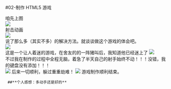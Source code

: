 #02-制作 HTML5 游戏

咱先上图    
![](http://a3.qpic.cn/psb?/V12Xtk2X3YDMgU/WQm3skTneywVWhGkv4sj7q4K*3.iJ7KO0hAqyzFh4A4!/m/dC4BAAAAAAAA&rf=albumlist&t=5)    
射击动画   
![](http://m.qpic.cn/psb?/V12Xtk2X3YDMgU/WQm3skTneywVWhGkv4sj7q4K*3.iJ7KO0hAqyzFh4A4!/b/dC4BAAAAAAAA&bo=NgH6AAAAAAACd54!&rf=viewer_4)      
说了那么多（其实不多）的解决方法。就谈谈做这个游戏的体会吧。    
![](https://timgsa.baidu.com/timg?image&quality=80&size=b9999_10000&sec=1539876564&di=f0336bab5a99e77cb9a2487a577bd16f&imgtype=jpg&er=1&src=http%3A%2F%2Fs4.51cto.com%2Fwyfs02%2FM01%2F9F%2FBF%2FwKioL1mekpjCA456AAdVL03BwMk308.gif-s_4170006222.gif)    
这是一个让人着迷的游戏，在舍友的的一阵猪叫后，我知道他已经迷上了
![](https://ss0.bdstatic.com/70cFuHSh_Q1YnxGkpoWK1HF6hhy/it/u=9279531,4278322843&fm=26&gp=0.jpg)    
不过我在制作的过程中全程无脑，着急了半天自己的射手始终不动！！！没错，我的键盘没有添加！！！    
![](https://ss1.bdstatic.com/70cFvXSh_Q1YnxGkpoWK1HF6hhy/it/u=517454061,3384103756&fm=26&gp=0.jpg)
后来一切顺利，躲过重重劫难！    ![](https://timgsa.baidu.com/timg?image&quality=80&size=b9999_10000&sec=1539282076604&di=48d443f88331a4be2fb51063e7057a8b&imgtype=0&src=http%3A%2F%2Fimgsrc.baidu.com%2Fforum%2Fw%3D580%2Fsign%3D221e02b89613b07ebdbd50003cd59113%2Fe3d77d1ed21b0ef4c2391dc7d8c451da80cb3e6f.jpg)
游戏制作顺利结束。      



     ##**个人感想：多动手还是好的**